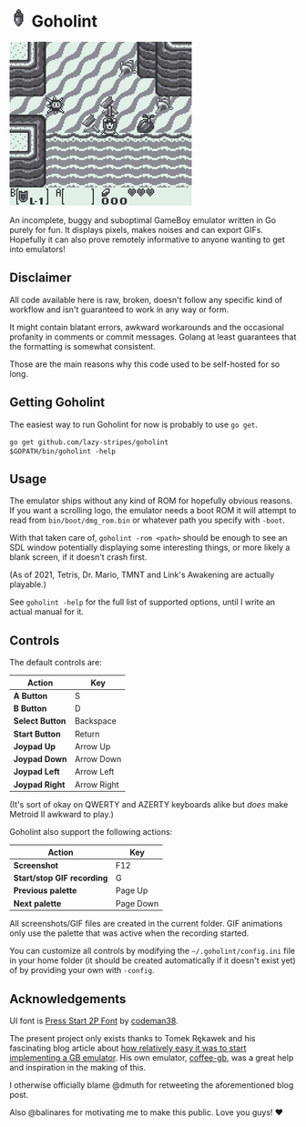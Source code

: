 # ![](assets/icon.png) Goholint

![](assets/header.gif)

An incomplete, buggy and suboptimal GameBoy emulator written in Go purely for
fun. It displays pixels, makes noises and can export GIFs. Hopefully it can
also prove remotely informative to anyone wanting to get into emulators!


## Disclaimer

All code available here is raw, broken, doesn't follow any specific kind of
workflow and isn't guaranteed to work in any way or form.

It might contain blatant errors, awkward workarounds and the occasional
profanity in comments or commit messages. Golang at least guarantees that
the formatting is somewhat consistent.

Those are the main reasons why this code used to be self-hosted for so long.


## Getting Goholint

The easiest way to run Goholint for now is probably to use `go get`.

```
go get github.com/lazy-stripes/goholint
$GOPATH/bin/goholint -help
```


## Usage

The emulator ships without any kind of ROM for hopefully obvious reasons. If
you want a scrolling logo, the emulator needs a boot ROM it will attempt to
read from `bin/boot/dmg_rom.bin` or whatever path you specify with `-boot`.

With that taken care of, `goholint ‑rom <path>` should be enough to see
an SDL window potentially displaying some interesting things, or more likely a
blank screen, if it doesn't crash first.

(As of 2021, Tetris, Dr. Mario, TMNT and Link's Awakening are actually playable.)

See `goholint -help` for the full list of supported options, until I write an
actual manual for it.


## Controls

The default controls are:

Action                       | Key
---                          | ---
**A Button**                 | S
**B Button**                 | D
**Select Button**            | Backspace
**Start Button**             | Return
**Joypad Up**                | Arrow Up
**Joypad Down**              | Arrow Down
**Joypad Left**              | Arrow Left
**Joypad Right**             | Arrow Right

(It's sort of okay on QWERTY and AZERTY keyboards alike but *does* make Metroid
II awkward to play.)

Goholint also support the following actions:

Action                       | Key
---                          | ---
**Screenshot**               | F12
**Start/stop GIF recording** | G
**Previous palette**         | Page Up
**Next palette**             | Page Down

All screenshots/GIF files are created in the current folder. GIF animations only
use the palette that was active when the recording started.

You can customize all controls by modifying the `~/.goholint/config.ini` file 
in your home folder (it should be created automatically if it doesn't exist yet)
of by providing your own with `-config`.


## Acknowledgements

UI font is [Press Start 2P Font](https://www.fontspace.com/press-start-2p-font-f11591)
by [codeman38](https://www.fontspace.com/codeman38).

The present project only exists thanks to Tomek Rękawek and his fascinating
blog article about [how relatively easy it was to start implementing a GB
emulator](https://blog.rekawek.eu/2017/02/09/coffee-gb/). His own emulator,
[coffee-gb](https://github.com/trekawek/coffee-gb), was a great help and
inspiration in the making of this.

I otherwise officially blame @dmuth for retweeting the aforementioned blog post.

Also @balinares for motivating me to make this public. Love you guys! ♥

